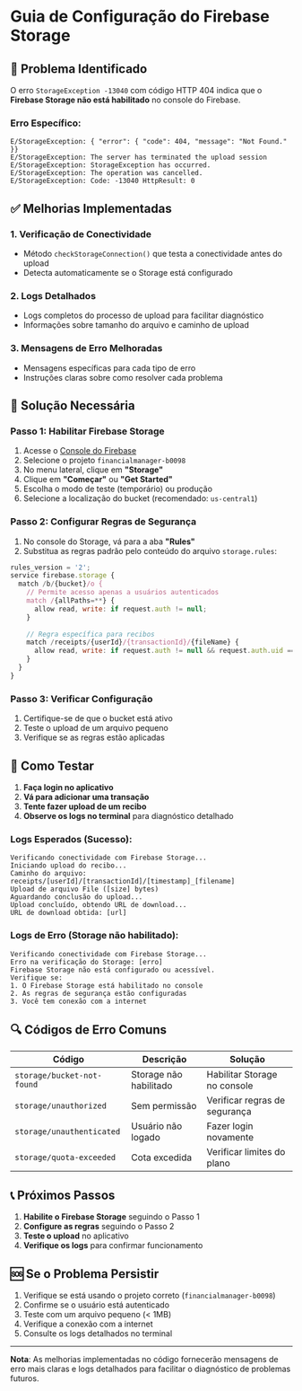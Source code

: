 # Guia de Configuração do Firebase Storage

## 🚨 Problema Identificado

O erro `StorageException -13040` com código HTTP 404 indica que o **Firebase Storage não está habilitado** no console do Firebase.

### Erro Específico:
```
E/StorageException: { "error": { "code": 404, "message": "Not Found." }}
E/StorageException: The server has terminated the upload session
E/StorageException: StorageException has occurred.
E/StorageException: The operation was cancelled.
E/StorageException: Code: -13040 HttpResult: 0
```

## ✅ Melhorias Implementadas

### 1. **Verificação de Conectividade**
- Método `checkStorageConnection()` que testa a conectividade antes do upload
- Detecta automaticamente se o Storage está configurado

### 2. **Logs Detalhados**
- Logs completos do processo de upload para facilitar diagnóstico
- Informações sobre tamanho do arquivo e caminho de upload

### 3. **Mensagens de Erro Melhoradas**
- Mensagens específicas para cada tipo de erro
- Instruções claras sobre como resolver cada problema

## 🔧 Solução Necessária

### Passo 1: Habilitar Firebase Storage
1. Acesse o [Console do Firebase](https://console.firebase.google.com)
2. Selecione o projeto `financialmanager-b0098`
3. No menu lateral, clique em **"Storage"**
4. Clique em **"Começar"** ou **"Get Started"**
5. Escolha o modo de teste (temporário) ou produção
6. Selecione a localização do bucket (recomendado: `us-central1`)

### Passo 2: Configurar Regras de Segurança
1. No console do Storage, vá para a aba **"Rules"**
2. Substitua as regras padrão pelo conteúdo do arquivo `storage.rules`:

```javascript
rules_version = '2';
service firebase.storage {
  match /b/{bucket}/o {
    // Permite acesso apenas a usuários autenticados
    match /{allPaths=**} {
      allow read, write: if request.auth != null;
    }
    
    // Regra específica para recibos
    match /receipts/{userId}/{transactionId}/{fileName} {
      allow read, write: if request.auth != null && request.auth.uid == userId;
    }
  }
}
```

### Passo 3: Verificar Configuração
1. Certifique-se de que o bucket está ativo
2. Teste o upload de um arquivo pequeno
3. Verifique se as regras estão aplicadas

## 📱 Como Testar

1. **Faça login no aplicativo**
2. **Vá para adicionar uma transação**
3. **Tente fazer upload de um recibo**
4. **Observe os logs no terminal** para diagnóstico detalhado

### Logs Esperados (Sucesso):
```
Verificando conectividade com Firebase Storage...
Iniciando upload do recibo...
Caminho do arquivo: receipts/[userId]/[transactionId]/[timestamp]_[filename]
Upload de arquivo File ([size] bytes)
Aguardando conclusão do upload...
Upload concluído, obtendo URL de download...
URL de download obtida: [url]
```

### Logs de Erro (Storage não habilitado):
```
Verificando conectividade com Firebase Storage...
Erro na verificação do Storage: [erro]
Firebase Storage não está configurado ou acessível.
Verifique se:
1. O Firebase Storage está habilitado no console
2. As regras de segurança estão configuradas
3. Você tem conexão com a internet
```

## 🔍 Códigos de Erro Comuns

| Código | Descrição | Solução |
|--------|-----------|---------|
| `storage/bucket-not-found` | Storage não habilitado | Habilitar Storage no console |
| `storage/unauthorized` | Sem permissão | Verificar regras de segurança |
| `storage/unauthenticated` | Usuário não logado | Fazer login novamente |
| `storage/quota-exceeded` | Cota excedida | Verificar limites do plano |

## 📞 Próximos Passos

1. **Habilite o Firebase Storage** seguindo o Passo 1
2. **Configure as regras** seguindo o Passo 2
3. **Teste o upload** no aplicativo
4. **Verifique os logs** para confirmar funcionamento

## 🆘 Se o Problema Persistir

1. Verifique se está usando o projeto correto (`financialmanager-b0098`)
2. Confirme se o usuário está autenticado
3. Teste com um arquivo pequeno (< 1MB)
4. Verifique a conexão com a internet
5. Consulte os logs detalhados no terminal

---

**Nota**: As melhorias implementadas no código fornecerão mensagens de erro mais claras e logs detalhados para facilitar o diagnóstico de problemas futuros.